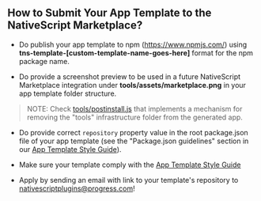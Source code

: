 ## How to Submit Your App Template to the NativeScript Marketplace?

* Do publish your app template to npm (https://www.npmjs.com/) using **tns-template-[custom-template-name-goes-here]** format for the npm package name.

* Do provide a screenshot preview to be used in a future NativeScript Marketplace integration under **tools/assets/marketplace.png** in your app template folder structure.  
> NOTE: Check [tools/postinstall.js](https://github.com/NativeScript/template-master-detail/blob/master/tools/postinstall.js) that implements a mechanism for removing the "tools" infrastructure folder from the generated app.

* Do provide correct `repository` property value in the root package.json file of your app template (see the "Package.json guidelines" section in our [App Template Style Guide](https://github.com/NativeScript/nativescript-starter-kits-utils/blob/master/docs/style-guide-app-template-ng.md#packagejson-guidelines)).

* Make sure your template comply with the [App Template Style Guide](https://github.com/NativeScript/nativescript-starter-kits-utils/blob/master/docs/style-guide-app-template-ng.md)

* Apply by sending an email with link to your template's repository to nativescriptplugins@progress.com!
